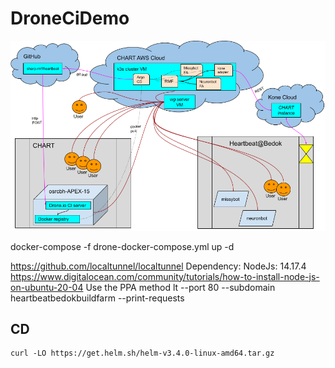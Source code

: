 # DroneCiDemo

![Alt text](RMF%20cluster%20architecture.png)

docker-compose -f drone-docker-compose.yml up -d

https://github.com/localtunnel/localtunnel
Dependency:
  NodeJs: 14.17.4
  https://www.digitalocean.com/community/tutorials/how-to-install-node-js-on-ubuntu-20-04
    Use the PPA method
  lt --port 80 --subdomain heartbeatbedokbuildfarm --print-requests

## CD

```
curl -LO https://get.helm.sh/helm-v3.4.0-linux-amd64.tar.gz

```
